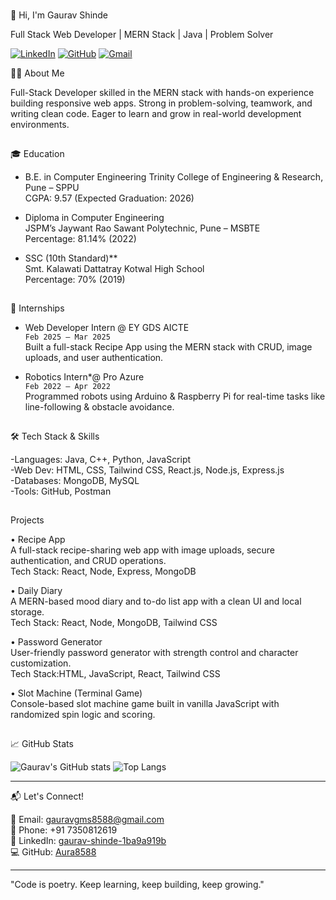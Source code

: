 <img width="1004" height="1" alt="image" src="https://github.com/user-attachments/assets/e7f40966-a898-43c8-9364-b5f2841f2207" />👋 Hi, I'm Gaurav Shinde

Full Stack Web Developer | MERN Stack | Java | Problem Solver

[![LinkedIn](https://img.shields.io/badge/LinkedIn-blue?logo=linkedin&logoColor=white)](https://www.linkedin.com/in/gaurav-shinde-1ba9a919b/)
[![GitHub](https://img.shields.io/badge/GitHub-black?logo=github)](https://github.com/Aura8588)
[![Gmail](https://img.shields.io/badge/Gmail-d14836?logo=gmail&logoColor=white)](mailto:gauravgms8588@gmail.com)

🧑‍💻 About Me

Full-Stack Developer skilled in the MERN stack with hands-on experience building responsive web apps. Strong in problem-solving, teamwork, and writing clean code. Eager to learn and grow in real-world development environments.

<img width="1004" height="1" alt="image" src="https://github.com/user-attachments/assets/c7df5139-91cd-45ee-9260-1fdc8c49595d" />

🎓 Education

- B.E. in Computer Engineering 
  Trinity College of Engineering & Research, Pune – SPPU  
  CGPA: 9.57 (Expected Graduation: 2026)

- Diploma in Computer Engineering  
  JSPM’s Jaywant Rao Sawant Polytechnic, Pune – MSBTE  
  Percentage: 81.14% (2022)

- SSC (10th Standard)**  
  Smt. Kalawati Dattatray Kotwal High School  
  Percentage: 70% (2019)
  
  <img width="1004" height="1" alt="image" src="https://github.com/user-attachments/assets/dfee1685-b1aa-407e-95af-1963bdbf7350" />

💼 Internships

- Web Developer Intern @ EY GDS AICTE  
  `Feb 2025 – Mar 2025`  
  Built a full-stack Recipe App using the MERN stack with CRUD, image uploads, and user authentication.

- Robotics Intern*@ Pro Azure  
  `Feb 2022 – Apr 2022`  
  Programmed robots using Arduino & Raspberry Pi for real-time tasks like line-following & obstacle avoidance.
  
<img width="1004" height="1" alt="image" src="https://github.com/user-attachments/assets/e9cf7eb8-ea99-41b8-abb2-f8077a57a6b1" />

 🛠️ Tech Stack & Skills

-Languages: Java, C++, Python, JavaScript  
-Web Dev: HTML, CSS, Tailwind CSS, React.js, Node.js, Express.js  
-Databases: MongoDB, MySQL  
-Tools: GitHub, Postman

<img width="1004" height="1" alt="image" src="https://github.com/user-attachments/assets/88331910-f181-4c0f-856b-0e09a124452f" />

Projects

• Recipe App  
  A full-stack recipe-sharing web app with image uploads, secure authentication, and CRUD operations.  
  Tech Stack: React, Node, Express, MongoDB

• Daily Diary  
  A MERN-based mood diary and to-do list app with a clean UI and local storage.  
  Tech Stack: React, Node, MongoDB, Tailwind CSS

• Password Generator  
  User-friendly password generator with strength control and character customization.  
  Tech Stack:HTML, JavaScript, React, Tailwind CSS

• Slot Machine (Terminal Game)  
  Console-based slot machine game built in vanilla JavaScript with randomized spin logic and scoring.

<img width="1004" height="1" alt="image" src="https://github.com/user-attachments/assets/1e440d77-e9df-4c01-aaff-8b559fc2e6cc" />

📈 GitHub Stats

![Gaurav's GitHub stats](https://github-readme-stats.vercel.app/api?username=gaurav-shinde-2003&show_icons=true&theme=radical)
![Top Langs](https://github-readme-stats.vercel.app/api/top-langs/?username=gaurav-shinde-2003&layout=compact&theme=radical)


---

📬 Let's Connect!

📧 Email: [gauravgms8588@gmail.com](mailto:gauravgms8588@gmail.com)  
📱 Phone: +91 7350812619  
🔗 LinkedIn: [gaurav-shinde-1ba9a919b](https://www.linkedin.com/in/gaurav-shinde-1ba9a919b/)  
💻 GitHub: [Aura8588](https://github.com/Aura8588)

---

 "Code is poetry. Keep learning, keep building, keep growing." 
